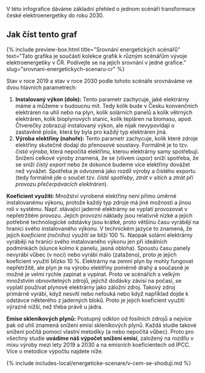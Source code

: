 V této infografice dáváme základní přehled o jednom scénáři transformace české elektroenergetiky do roku 2030.

## Jak číst tento graf

{% include preview-box.html
    title="Srovnání energetických scénářů"
    text="Tato grafika je součástí kolekce grafik k různým scénářům vývoje elektroenergetiky v ČR. Podívejte se na jejich srovnání v jedné grafice."
    slug="srovnani-energetickych-scenaru-cr"
%}

Stav v roce 2019 a stav v roce 2030 podle tohoto scénáře srovnáváme ve dvou hlavních parametrech:

1. **Instalovaný výkon (dole):** Tento parametr zachycuje, jaké elektrárny máme a můžeme v budoucnu mít. Tedy kolik bude v Česku konvenčních elektráren na uhlí nebo na plyn, kolik solárních panelů a kolik větrných elektráren, kolik bioplynových stanic, kolik tepláren na biomasu, apod. Čtverečky zobrazují instalovaný výkon, ale nijak nevypovídají o zastavěné ploše, která by byla pro každý typ elektráren jiná.
2. **Výroba elektřiny (nahoře):** Tento parametr zachycuje, kolik které zdroje elektřiny skutečně dodají do přenosové soustavy. Formálně je to tzv. _čistá výroba_, která nepočítá elektřinu, kterou elektrárny samy spotřebují. Snížení celkové výroby znamená, že se (vlivem úspor) sníží spotřeba, že se sníží _čistý export_ nebo že dokonce budeme více elektřiny dovážet než vyvážet. Spotřeba je odvozená jako rozdíl výroby a čistého exportu (tedy formálně jde o součet tzv. _čisté spotřeby_, _ztrát v sítích_ a _ztrát při provozu přečerpávacích elektráren_).

**Koeficient využití:** Množství vyrobené elektřiny není přímo úměrné instalovanému výkonu, protože každý typ zdroje má jiné možnosti a jinou roli v systému. Např. stávající jaderné elektrárny se vyplatí provozovat v nepřetržitém provozu. Jejich provozní náklady jsou relativně nízké a jejich potřebné technologické odstávky jsou krátké, proto většinu času vyrábějí na hranici svého instalovaného výkonu. V technickém jazyce to znamená, že jejich _koeficient (ročního) využití_ se blíží 100 %. Naopak solární elektrárny vyrábějí na hranici svého instalovaného výkonu jen při ideálních podmínkách (slunce kolmo k panelu, jasná obloha). Spoustu času panely nevyrábí vůbec (v noci) nebo vyrábí málo (zataženo), proto je jejich koeficient využití blízko 10 %. Elektrárny na zemní plyn by mohly fungovat nepřetržitě, ale plyn je na výrobu elektřiny poměrně drahý a současně je možné je velmi rychle zapínat a vypínat. Proto ve scénářích s velkým množstvím obnovitelných zdrojů, jejichž dodávky závisí na počasí, se vyplatí používat plynové elektrárny jako záložní zdroj. Takový zdroj primárně vyrábí, když nesvítí nebo nefouká nebo když například dojde k odstávce některého z jaderných bloků. Proto je jejich koeficient využití výrazně nižší, než třeba právě u jádra.

**Emise skleníkových plynů:** Postupný odklon od fosilních zdrojů a nejvíce pak od uhlí znamená snížení emisí skleníkových plynů. Každá studie takové snížení počítá pomocí vlastní metodiky (a nebo nepočítá vůbec). Proto pro všechny studie **uvádíme náš výpočet snížení emisí**, založený na rozdílu v mixu výroby mezi lety 2019 a 2030 a na emisních koeficientech od <glossary id=ipcc>IPCC</glossary>. Více o metodice výpočtu najdete níže.

{% include includes-local/energeticke-scenare/v-cem-se-shoduji.md %}
